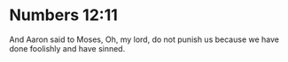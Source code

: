 # Numbers 12:11

And Aaron said to Moses, Oh, my lord, do not punish us because we have done foolishly and have sinned.
